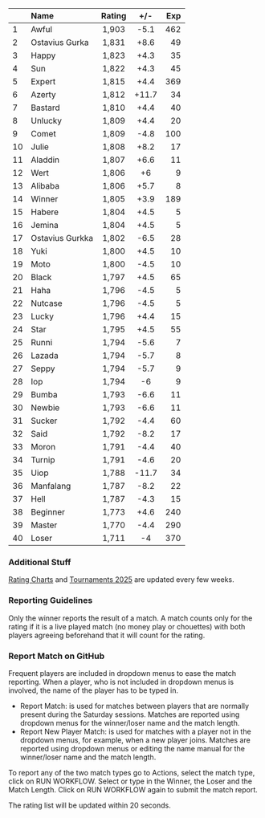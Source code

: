 | |Name|Rating|+/-|Exp|
|-|:---|:----:|:-:|--:|
|1|Awful|1,903|-5.1|462|
|2|Ostavius Gurka|1,831|+8.6|49|
|3|Happy|1,823|+4.3|35|
|4|Sun|1,822|+4.3|45|
|5|Expert|1,815|+4.4|369|
|6|Azerty|1,812|+11.7|34|
|7|Bastard|1,810|+4.4|40|
|8|Unlucky|1,809|+4.4|20|
|9|Comet|1,809|-4.8|100|
|10|Julie|1,808|+8.2|17|
|11|Aladdin|1,807|+6.6|11|
|12|Wert|1,806|+6|9|
|13|Alibaba|1,806|+5.7|8|
|14|Winner|1,805|+3.9|189|
|15|Habere|1,804|+4.5|5|
|16|Jemina|1,804|+4.5|5|
|17|Ostavius Gurkka|1,802|-6.5|28|
|18|Yuki|1,800|+4.5|10|
|19|Moto|1,800|-4.5|10|
|20|Black|1,797|+4.5|65|
|21|Haha|1,796|-4.5|5|
|22|Nutcase|1,796|-4.5|5|
|23|Lucky|1,796|+4.4|15|
|24|Star|1,795|+4.5|55|
|25|Runni|1,794|-5.6|7|
|26|Lazada|1,794|-5.7|8|
|27|Seppy|1,794|-5.7|9|
|28|Iop|1,794|-6|9|
|29|Bumba|1,793|-6.6|11|
|30|Newbie|1,793|-6.6|11|
|31|Sucker|1,792|-4.4|60|
|32|Said|1,792|-8.2|17|
|33|Moron|1,791|-4.4|40|
|34|Turnip|1,791|-4.6|20|
|35|Uiop|1,788|-11.7|34|
|36|Manfalang|1,787|-8.2|22|
|37|Hell|1,787|-4.3|15|
|38|Beginner|1,773|+4.6|240|
|39|Master|1,770|-4.4|290|
|40|Loser|1,711|-4|370|


### Additional Stuff

[Rating Charts](https://github.com/modiholodri/bkk-bg-rating-list/discussions/2) and 
[Tournaments 2025](https://github.com/modiholodri/bkk-bg-rating-list/discussions/5) are updated every few weeks.

### Reporting Guidelines

Only the winner reports the result of a match.
A match counts only for the rating if it is a live played match (no money play or chouettes)
with both players agreeing beforehand that it will count for the rating.


### Report Match on GitHub

Frequent players are included in dropdown menus to ease the match reporting.
When a player, who is not included in dropdown menus is involved, the name of the player has to be typed in.

- Report Match:  is used for matches between players that are normally present during the Saturday sessions.
  Matches are reported using dropdown menus for the winner/loser name and the match length.
- Report New Player Match:  is used for matches with a player not in the dropdown menus, for example, when a new player joins.
  Matches are reported using dropdown menus or editing the name manual for the winner/loser name and the match length.

To report any of the two match types go to Actions, select the match type, click on RUN WORKFLOW.
Select or type in the Winner, the Loser and the Match Length.
Click on RUN WORKFLOW again to submit the match report.

The rating list will be updated within 20 seconds.

